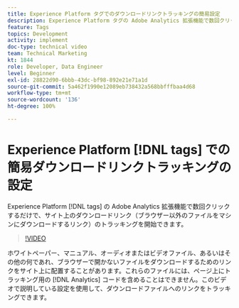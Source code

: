 ```yaml
---
title: Experience Platform タグでのダウンロードリンクトラッキングの簡易設定
description: Experience Platform タグの Adobe Analytics 拡張機能で数回クリックするだけで、サイト上のダウンロードリンク（ブラウザー以外のファイルをマシンにダウンロードするリンク）のトラッキングを開始できます。
feature: Tags
topics: Development
activity: implement
doc-type: technical video
team: Technical Marketing
kt: 1844
role: Developer, Data Engineer
level: Beginner
exl-id: 28822d90-6bbb-43dc-bf98-892e21e71a1d
source-git-commit: 5a462f1990e12089eb738432a568bbfffbaa4d68
workflow-type: tm+mt
source-wordcount: '136'
ht-degree: 100%

---
```


# Experience Platform [!DNL tags] での簡易ダウンロードリンクトラッキングの設定

Experience Platform [!DNL tags] の Adobe Analytics 拡張機能で数回クリックするだけで、サイト上のダウンロードリンク（ブラウザー以外のファイルをマシンにダウンロードするリンク）のトラッキングを開始できます。

>[!VIDEO](https://video.tv.adobe.com/v/3429924/?quality=12&learn=on&captions=jpn)

ホワイトペーパー、マニュアル、オーディオまたはビデオファイル、あるいはその他の何であれ、ブラウザーで開かないファイルをダウンロードするためのリンクをサイト上に配置することがあります。これらのファイルには、ページ上にトラッキング用の [!DNL Analytics] コードを含めることはできません。このビデオで説明している設定を使用して、ダウンロードファイルへのリンクをトラッキングできます。
